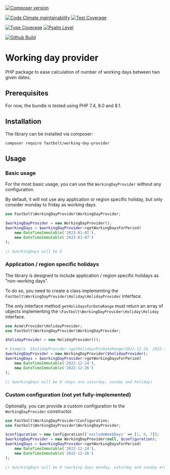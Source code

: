 [![Composer version](https://img.shields.io/packagist/v/fastbolt/working-day-provider)](https://packagist.org/packages/fastbolt/working-day-provider)

[![Code Climate maintainability](https://img.shields.io/codeclimate/maintainability/fastbolt/working-day-provider)](https://codeclimate.com/github/fastbolt/working-day-provider)
[![Test Coverage](https://img.shields.io/codecov/c/github/fastbolt/working-day-provider)](https://app.codecov.io/gh/fastbolt/working-day-provider/)

[![Type Coverage](https://shepherd.dev/github/fastbolt/working-day-provider/coverage.svg)](https://shepherd.dev/github/fastbolt/working-day-provider)
[![Psalm Level](https://shepherd.dev/github/fastbolt/working-day-provider/level.svg)](https://shepherd.dev/github/fastbolt/working-day-provider)

[![Github Build](https://img.shields.io/github/actions/workflow/status/fastbolt/working-day-provider/phpunit.yaml?branch=main)](https://github.com/fastbolt/working-day-provider/actions)

# Working day provider

PHP package to ease calculation of number of working days between two given dates.

## Prerequisites

For now, the bundle is tested using PHP 7.4, 8.0 and 8.1.

## Installation

The library can be installed via composer:

```
composer require fastbolt/working-day-provider
```

## Usage

### Basic usage

For the most basic usage, you can use the `WorkingDayProvider` without any configuration.

By default, it will not use any application or region specific holiday, but only consider monday to friday as working
days.

```php
use Fastbolt\WorkingDayProvider\WorkingDayProvider;

$workingDayProvider = new WorkingDayProvider();
$workingDays = $workingDayProvider->getWorkingDaysForPeriod(
    new DateTimeImmutable('2023-01-01'),
    new DateTimeImmutable('2023-01-07')
);

// $workingDays will be 5
```

### Application / region specific holidays

The library is designed to include application / region specific holidays as "non-working days".

To do so, you need to create a class implementing the `Fastbolt\WorkingDayProvider\Holiday\HolidayProvider` interface.

The only interface method `getHolidaysForDateRange` must return an array of objects implementing
the `\Fastbolt\WorkingDayProvider\Holiday\Holiday` interface.

```php
use Acme\Provider\HolidayProvider;
use Fastbolt\WorkingDayProvider\WorkingDayProvider;

$holidayProvider = new HolidayProvider());

# Example `$holidayProvider->getHolidaysForDateRange(2022-12-24, 2022-12-26)` returns one holiday for 26th of december.
$workingDayProvider = new WorkingDayProvider($holidayProvider);
$workingDays = $workingDayProvider->getWorkingDaysForPeriod(
    new DateTimeImmutable('2022-12-24'),
    new DateTimeImmutable('2022-12-26')
);

// $workingDays will be 0 (days are saturday, sunday and holiday)
```

### Custom configuration (not yet fully-implemented)

Optionally, you can provide a custom configuration to the `WorkingDayProvider` constructor.

```php
use Fastbolt\WorkingDayProvider\Configuration;
use Fastbolt\WorkingDayProvider\WorkingDayProvider;

$configuration = new Configuration(['excludeWeekDays' => [1, 6, 7]);
$workingDayProvider = new WorkingDayProvider(null, $configuration);
$workingDays = $workingDayProvider->getWorkingDaysForPeriod(
    new DateTimeImmutable('2022-12-24'),
    new DateTimeImmutable('2022-12-26')
);

// $workingDays will be 0 (working days monday, saturday and sunday are all configured as non-working days)
```

